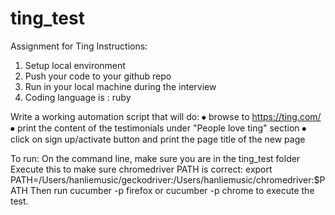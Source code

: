 # ting_test
Assignment for Ting
Instructions:
1. Setup local environment
2. Push your code to your github repo
3. Run in your local machine during the interview
4. Coding language is : ruby

Write a working automation script that will do:
⦁ browse to https://ting.com/
⦁ print the content of the testimonials under "People love ting" section
⦁ click on sign up/activate button and print the page title of the new page

To run:
On the command line, make sure you are in the ting_test folder
Execute this to make sure chromedriver PATH is correct:
export PATH=/Users/hanliemusic/geckodriver:/Users/hanliemusic/chromedriver:$PATH
Then run cucumber -p firefox or cucumber -p chrome to execute the test. 
